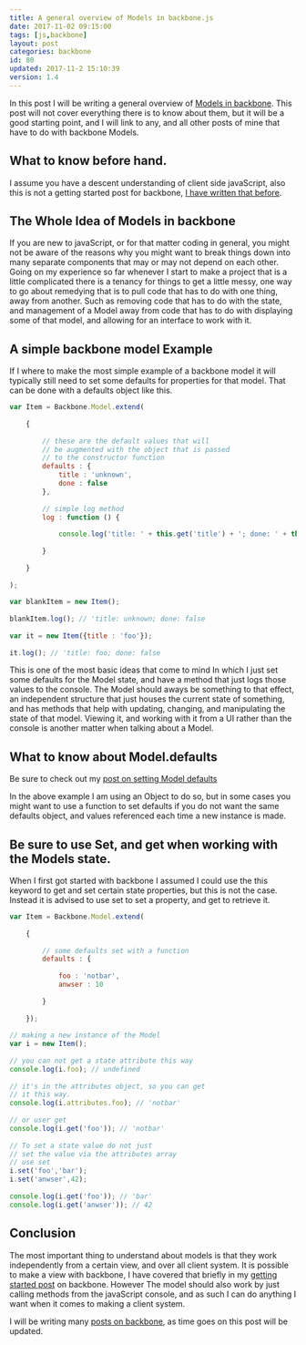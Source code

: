```yaml
---
title: A general overview of Models in backbone.js
date: 2017-11-02 09:15:00
tags: [js,backbone]
layout: post
categories: backbone
id: 80
updated: 2017-11-2 15:10:39
version: 1.4
---
```


In this post I will be writing a general overview of [Models in backbone](http://backbonejs.org/#Model). This post will not cover everything there is to know about them, but it will be a good starting point, and I will link to any, and all other posts of mine that have to do with backbone Models.

<!-- more -->

## What to know before hand.

I assume you have a descent understanding of client side javaScript, also this is not a getting started post for backbone, [I have written that before](/2017/11/01/backbone-getting-started/).

## The Whole Idea of Models in backbone

If you are new to javaScript, or for that matter coding in general, you might not be aware of the reasons why you might want to break things down into many separate components that may or may not depend on each other. Going on my experience so far whenever I start to make a project that is a little complicated there is a tenancy for things to get a little messy, one way to go about remedying that is to pull code that has to do with one thing, away from another. Such as removing code that has to do with the state, and management of a Model away from code that has to do with displaying some of that model, and allowing for an interface to work with it.

## A simple backbone model Example

If I where to make the most simple example of a backbone model it will typically still need to set some defaults for properties for that model. That can be done with a defaults object like this.

```js
var Item = Backbone.Model.extend(
 
    {
 
        // these are the default values that will
        // be augmented with the object that is passed
        // to the constructor function
        defaults : {
            title : 'unknown',
            done : false
        },
 
        // simple log method
        log : function () {
 
            console.log('title: ' + this.get('title') + '; done: ' + this.get('done'));
 
        }
 
    }
 
);
 
var blankItem = new Item();
 
blankItem.log(); // 'title: unknown; done: false
 
var it = new Item({title : 'foo'});
 
it.log(); // 'title: foo; done: false
```

This is one of the most basic ideas that come to mind In which I just set some defaults for the Model state, and have a method that just logs those values to the console. The Model should aways be something to that effect, an independent structure that just houses the current state of something, and has methods that help with updating, changing, and manipulating the state of that model. Viewing it, and working with it from a UI rather than the console is another matter when talking about a Model.

## What to know about Model.defaults

Be sure to check out my [post on setting Model defaults](/2017/11/02/backbone-model-defaults/)

In the above example I am using an Object to do so, but in some cases you might want to use a function to set defaults if you do not want the same defaults object, and values referenced each time a new instance is made.

## Be sure to use Set, and get when working with the Models state.

When I first got started with backbone I assumed I could use the this keyword to get and set certain state properties, but this is not the case. Instead it is advised to use set to set a property, and get to retrieve it.

```js
var Item = Backbone.Model.extend(
 
    {
 
        // some defaults set with a function
        defaults : {
 
            foo : 'notbar',
            anwser : 10
 
        }
 
    });
 
// making a new instance of the Model
var i = new Item();
 
// you can not get a state attribute this way
console.log(i.foo); // undefined
 
// it's in the attributes object, so you can get
// it this way.
console.log(i.attributes.foo); // 'notbar'
 
// or user get
console.log(i.get('foo')); // 'notbar'
 
// To set a state value do not just
// set the value via the attributes array
// use set
i.set('foo','bar');
i.set('anwser',42);
 
console.log(i.get('foo')); // 'bar'
console.log(i.get('anwser')); // 42
```

## Conclusion

The most important thing to understand about models is that they work independently from a certain view, and over all client system. It is possible to make a view with backbone, I have covered that briefly in my [getting started post](/2017/11/01/backbone-getting-started/) on backbone. However The model should also work by just calling methods from the javaScript console, and as such I can do anything I want when it comes to making a client system.

I will be writing many [posts on backbone](/categories/backbone/), as time goes on this post will be updated.